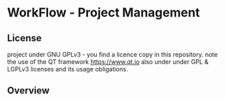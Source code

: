 # WorkFlow - Project Management

## License

project under GNU GPLv3 - you find a licence copy in this repository.
note the use of the QT framework https://www.qt.io also under under GPL & LGPLv3 licenses and its usage obligations.

## Overview
